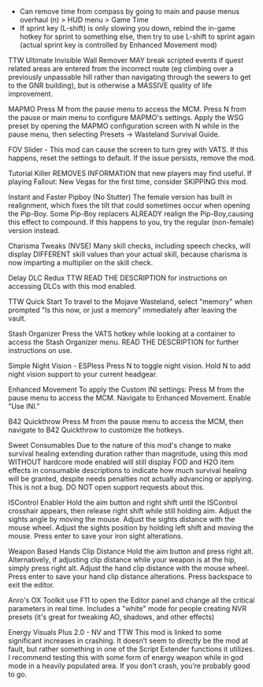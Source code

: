 - Can remove time from compass by going to main and pause menus overhaul (n) > HUD menu > Game Time
- If sprint key (L-shift) is only slowing you down, rebind the in-game hotkey for sprint to something else, then try to use L-shift to sprint again (actual sprint key is controlled by Enhanced Movement mod)

TTW Ultimate Invisible Wall Remover MAY break scripted events if quest related areas are entered from the incorrect route
(eg climbing over a previously unpassable hill rather than navigating through the sewers to get to the GNR building),
but is otherwise a MASSIVE quality of life improvement.

MAPMO
    Press M from the pause menu to access the MCM.
    Press N from the pause or main menu to configure MAPMO's settings.
	Apply the WSG preset by opening the MAPMO configuration screen with N while in the pause menu, then selecting Presets -> Wasteland Survival Guide.
	
FOV Slider - This mod can cause the screen to turn grey with VATS. If this happens, reset the settings to default. If the issue persists, remove the mod.

Tutorial Killer REMOVES INFORMATION that new players may find useful. If playing Fallout: New Vegas for the first time, consider SKIPPING this mod.

Instant and Faster Pipboy (No Stutter)
	The female version has built in realignment, which fixes the tilt that could sometimes occur when opening the Pip-Boy. Some Pip-Boy replacers ALREADY
	realign the Pip-Boy,causing this effect to compound. If this happens to you, try the regular (non-female) version instead.

Charisma Tweaks (NVSE)
	Many skill checks, including speech checks, will display DIFFERENT skill values than your actual skill, because charisma is now imparting a multiplier on the skill check.

Delay DLC Redux TTW
	READ THE DESCRIPTION for instructions on accessing DLCs with this mod enabled.

TTW Quick Start
	To travel to the Mojave Wasteland, select "memory" when prompted "Is this now, or just a memory" immediately after leaving the vault.

Stash Organizer
	Press the VATS hotkey while looking at a container to access the Stash Organizer menu.
	READ THE DESCRIPTION for further instructions on use.

Simple Night Vision - ESPless
    Press N to toggle night vision.
    Hold N to add night vision support to your current headgear.
	
Enhanced Movement
	To apply the Custom INI settings:
		Press M from the pause menu to access the MCM.
		Navigate to Enhanced Movement.
		Enable "Use INI."
		
B42 Quickthrow
	Press M from the pause menu to access the MCM, then navigate to B42 Quickthrow to customize the hotkeys.
	
Sweet Consumables
	Due to the nature of this mod's change to make survival healing extending duration rather than magnitude, using this mod WITHOUT hardcore mode enabled will still display
	FOD and H2O item effects in consumable descriptions to indicate how much survival healing will be granted, despite needs penalties not actually advancing or applying.
	This is not a bug. DO NOT open support requests about this.
	
ISControl Enabler
	Hold the aim button and right shift until the ISControl crosshair appears, then release right shift while still holding aim.
    Adjust the sights angle by moving the mouse.
    Adjust the sights distance with the mouse wheel.
    Adjust the sights position by holding left shift and moving the mouse.
    Press enter to save your iron sight alterations.
	
Weapon Based Hands Clip Distance
    Hold the aim button and press right alt. Alternatively, if adjusting clip distance while your weapon is at the hip, simply press right alt.
    Adjust the hand clip distance with the mouse wheel.
    Press enter to save your hand clip distance alterations.
    Press backspace to exit the editor.
	
Anro's OX Toolkit
	use F11 to open the Editor panel and change all the critical parameters in real time. Includes a "white" mode for people creating NVR presets
	(it's great for tweaking AO, shadows, and other effects)

 Energy Visuals Plus 2.0 - NV and TTW
	This mod is linked to some significant increases in crashing. It doesn’t seem to directly be the mod at fault, but rather something in one of the Script Extender functions it utilizes. I recommend testing this with some form of energy weapon while in god mode in a heavily populated area. If you don’t crash, you’re probably good to go.
